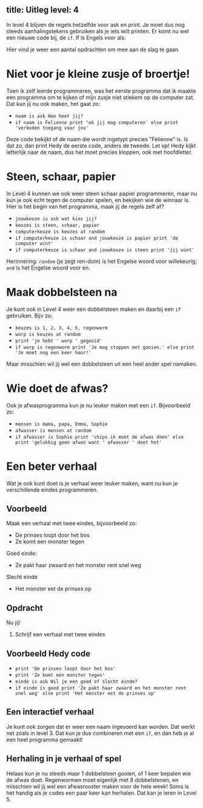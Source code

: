 title: Uitleg
level: 4
---
In level 4 blijven de regels hetzelfde voor ask en print. Je moet dus nog steeds aanhalingstekens gebruiken als je iets wilt printen.
Er komt nu wel een nieuwe code bij, de `if`. If is Engels voor als.

Hier vind je weer een aantal opdrachten om mee aan de slag te gaan.

# Niet voor je kleine zusje of broertje!
Toen ik zelf leerde programmeren, was het eerste programma dat ik maakte een programma om te kijken of mijn zusje niet stiekem op de computer zat.
Dat kun jij nu ook maken, het gaat zo:

* `naam is ask Hoe heet jij?`
* `if naam is Felienne print 'ok jij mag computeren' else print 'verboden toegang voor jou'`

Deze code bekijkt of de naam die wordt ingetypt precies "Felienne" is. Is dat zo, dan print Hedy de eerste code, anders de tweede.
Let op! Hedy kijkt letterlijk naar de naam, dus het moet precies kloppen, ook met hoofdletter.

# Steen, schaar, papier
In Level 4 kunnen we ook weer steen schaar papier programmeren, maar nu kun je ook echt tegen de computer spelen, en bekijken wie de winnaar is.
Hier is het begin van het programma, maak jij de regels zelf af?

* `jouwkeuze is ask wat kies jij?`
* `keuzes is steen, schaar, papier`
* `computerkeuze is keuzes at random`
* `if computerkeuze is schaar and jouwkeuze is papier print 'de computer wint'`
* `if computerkeuze is schaar and jouwkeuze is steen print 'jij wint'`

Herinnering: `random` (je zegt ren-dom) is het Engelse woord voor willekeurig; `and` is het Engelse woord voor en.

# Maak dobbelsteen na
Je kunt ook in Level 4 weer een dobbelsteen maken en daarbij een `if` gebruiken. Bijv zo:

* `keuzes is 1, 2, 3, 4, 5, regenworm`
* `worp is keuzes at random`
* `print 'je hebt ' worp ' gegooid'`
* `if worp is regenworm print 'Je mag stoppen met gooien.' else print 'Je moet nog een keer hoor!'`

Maar misschien wil jij wel een dobbelsteen uit een heel ander spel namaken.

# Wie doet de afwas?
Ook je afwasprogramma kun je nu leuker maken met een `if`. Bijvoorbeeld zo:

* `mensen is mama, papa, Emma, Sophie`
* `afwasser is mensen at random`
* `if afwasser is Sophie print 'chips ik moet de afwas doen' else print 'gelukkig geen afwas want ' afwasser ' doet het'`

# Een beter verhaal
Wat je ook kunt doet is je verhaal weer leuker maken, want nu kun je verschillende eindes programmeren.

## Voorbeeld
Maak een verhaal met twee eindes, bijvoorbeeld zo:

* De prinses loopt door het bos
* Ze komt een monster tegen

Goed einde:

* Ze pakt haar zwaard en het monster rent snel weg

Slecht einde

* Het monster eet de prinses op

## Opdracht

Nu jij!

1. Schrijf een verhaal met twee eindes

## Voorbeeld Hedy code
* `print 'De prinses loopt door het bos'`
* `print 'Ze komt een monster tegen'`
* `einde is ask Wil je een goed of slecht einde?`
* `if einde is goed print 'Ze pakt haar zwaard en het monster rent snel weg' else print 'Het monster eet de prinses op'`

## Een interactief verhaal
Je kunt ook zorgen dat er weer een naam ingevoerd kan worden. Dat werkt net zoals in level 3. Dat kun je dus combineren met een `if`, en dan heb je al een heel programma gemaakt!

## Herhaling in je verhaal of spel
Helaas kun je nu steeds maar 1 dobbelsteen gooien, of 1 keer bepalen wie de afwas doet. Regenwormen moet eigenlijk met 8 dobbelstenen, en misschien wil jij wel een afwasrooster maken voor de hele week! Soms is het handig als je codes een paar keer kan herhalen.
Dat kan je leren in Level 5.
